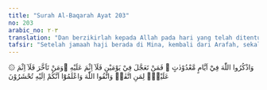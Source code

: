 ```yaml
---
title: "Surah Al-Baqarah Ayat 203"
no: 203
arabic_no: ٢٠٣
translation: "Dan berzikirlah kepada Allah pada hari yang telah ditentukan jumlahnya. Barangsiapa mempercepat (meninggalkan Mina) setelah dua hari, maka tidak ada dosa baginya. Dan barangsiapa mengakhirkannya tidak ada dosa (pula) baginya, (yakni) bagi orang yang bertakwa. Dan bertakwalah kepada Allah, dan ketahuilah bahwa kamu akan dikumpulkan-Nya."
tafsir: "Setelah jamaah haji berada di Mina, kembali dari Arafah, sekali lagi Allah memperingatkan agar mereka berzikir mengingat Allah, yakni bertakbir pada hari-hari tertentu, yaitu pada hari-hari tasyrik (11,12,13 Zulhijah) dengan meninggalkan kebiasaan pada zaman jahiliah, yaitu pada hari-hari itu mereka mengadakan rapat besar untuk bermegah-megah, menonjolkan jasa nenek-moyangnya, dan hal-hal lain yang menjadi kebanggaan masing-masing. Untuk ini, maka di kala Nabi Muhammad, selesai mengerjakan haji wada', beliau memberikan khutbah pengarahan di Mina, sebagaimana yang telah disebutkan di atas.\n\nAllah memerintahkan agar para jamaah haji berzikir mengingat Allah pada hari-hari tertentu. Jumhur ulama berpendapat bahwa yang dimaksud dengan hari-hari tertentu, yaitu tiga hari sesudah hari raya haji, tanggal 11, 12, dan 13 bulan Zulhijah. Arti zikir dalam ayat ini adalah takbir dan dilakukan pada setiap selesai melakukan salat fardu dan pada setiap kali melempar jumrah. Dan lafal takbir tersebut adalah sebagai berikut:\n\nAllah Mahabesar; Allah Mahabesar, Allah Mahabesar; Tidak ada Tuhan melainkan Allah. Allah Mahabesar; Allah Mahabesar; Dan segala puji hanya untuk Allah.\n\nTakbir sesudah salat Asar pada hari ketiga tasyrik merupakan takbir terakhir dalam rangka pelaksanaan perintah takbir yang disebutkan dalam ayat ini.\n\nPara jamaah haji yang berada di Mina dua hari sesudah hari raya haji, boleh segera kembali ke Mekah. Mereka berada di Mina untuk melempar jumrah. Karena itu jamaah haji wajib bermalam di Mina hanya pada malam pertama dan kedua dari hari-hari tasyrik. Mereka boleh pula belakangan kembali ke Mekah, dengan demikian mereka berada di Mina selama tiga hari, yaitu pada tanggal 11, 12, dan 13 Zulhijah. Mana saja dari dua hal tersebut yang dipilih dan dikerjakan oleh mereka, tidak ada dosa baginya, sekalipun yang kembali belakangan (3 hari di Mina) itu lebih afdal.\n\nKetentuan ini adalah satu penegasan dari Allah swt untuk menghilangkan pendirian orang-orang jahiliah yang sebagian berpendapat bahwa orang yang segera kembali ke Mekah berdosa, dan sebagian lagi berpendapat bahwa orang yang terlambat kembali ke Mekah itulah yang berdosa. Bagi mereka yang bersegera kembali ke Mekah (dua hari sesudah hari raya) dinamakan nafar awal (rombongan pertama), sedangkan menunda sampai hari ketiga dinamakan nafar sani (rombongan kedua). Bagi nafar awal, mereka harus meninggalkan Mina pada hari kedua tasyrik, sesudah melontar jumrah dan sesudah tengah hari sebelum matahari terbenam.\n\nKalau mereka sampai waktu terbenamnya matahari belum juga meninggalkan Mina karena sesuatu sebab, maka nafar awal menjadi batal dan mereka harus bermalam lagi dan baru bisa meninggalkan Mina sesudah melontar jumrah pada hari ketiga tasyrik sesudah tengah hari.\n\nKelonggaran dan kesempatan memilih ini diberikan Allah kepada para jamaah haji karena kedua hal itu dapat dilaksanakan dengan penuh ketakwaan kepada Allah swt. Bagi yang bersegera karena takut melakukan pelanggaran-pelanggaran seperti membunuh binatang-binatang terlarang, tidur dengan istrinya (bersanggama), dan hal-hal yang masih dilarang sesudah tahallul pertama sebelum tahallul kedua, dan bagi yang menunda, adalah karena ingin melakukan yang afdal dan meyakini bahwa dia sanggup menjauhi segala larangan tersebut.\n\nOleh karena pentingnya takwa dan untuk memantapkan takwa itu dalam hati, Allah swt, menekankan sekali lagi dengan firmannya:\n\n... Dan bertakwalah kepada Allah,... (al-Baqarah/2: 203)\n\nLalu disusul dengan kata-kata yang dapat menguatkan hati untuk bertakwa, yaitu:\n\n... Dan ketahuilah bahwa kamu akan dikumpulkan kepada-Nya¦. (al-Baqarah/2: 203)\n\nSeseorang yang mengetahui dan meyakini bahwa ia akan dikumpulkan di hari kemudian serta mempertanggungjawabkan segala amal perbuatannya di dunia, tentu akan lebih banyak berbuat kebaikan dan menambah takwanya kepada Allah swt"
---
```

۞ وَاذْكُرُوا اللّٰهَ فِيْٓ اَيَّامٍ مَّعْدُوْدٰتٍ ۗ فَمَنْ تَعَجَّلَ فِيْ يَوْمَيْنِ فَلَآ اِثْمَ عَلَيْهِ ۚوَمَنْ تَاَخَّرَ فَلَآ اِثْمَ عَلَيْهِۙ لِمَنِ اتَّقٰىۗ وَاتَّقُوا اللّٰهَ وَاعْلَمُوْٓا اَنَّكُمْ اِلَيْهِ تُحْشَرُوْنَ 